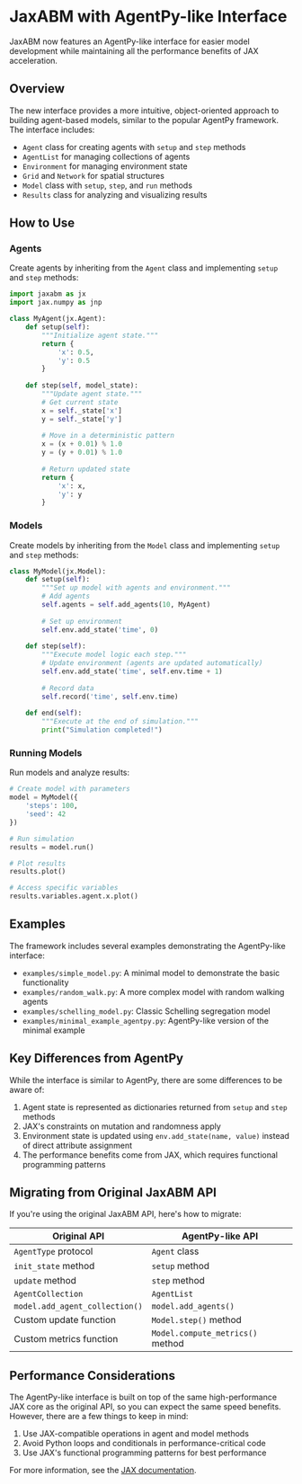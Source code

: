 # JaxABM with AgentPy-like Interface

JaxABM now features an AgentPy-like interface for easier model development while maintaining all the performance benefits of JAX acceleration.

## Overview

The new interface provides a more intuitive, object-oriented approach to building agent-based models, similar to the popular AgentPy framework. The interface includes:

- `Agent` class for creating agents with `setup` and `step` methods
- `AgentList` for managing collections of agents
- `Environment` for managing environment state
- `Grid` and `Network` for spatial structures
- `Model` class with `setup`, `step`, and `run` methods
- `Results` class for analyzing and visualizing results

## How to Use

### Agents

Create agents by inheriting from the `Agent` class and implementing `setup` and `step` methods:

```python
import jaxabm as jx
import jax.numpy as jnp

class MyAgent(jx.Agent):
    def setup(self):
        """Initialize agent state."""
        return {
            'x': 0.5,
            'y': 0.5
        }
    
    def step(self, model_state):
        """Update agent state."""
        # Get current state
        x = self._state['x']
        y = self._state['y']
        
        # Move in a deterministic pattern
        x = (x + 0.01) % 1.0
        y = (y + 0.01) % 1.0
        
        # Return updated state
        return {
            'x': x,
            'y': y
        }
```

### Models

Create models by inheriting from the `Model` class and implementing `setup` and `step` methods:

```python
class MyModel(jx.Model):
    def setup(self):
        """Set up model with agents and environment."""
        # Add agents
        self.agents = self.add_agents(10, MyAgent)
        
        # Set up environment
        self.env.add_state('time', 0)
    
    def step(self):
        """Execute model logic each step."""
        # Update environment (agents are updated automatically)
        self.env.add_state('time', self.env.time + 1)
        
        # Record data
        self.record('time', self.env.time)
    
    def end(self):
        """Execute at the end of simulation."""
        print("Simulation completed!")
```

### Running Models

Run models and analyze results:

```python
# Create model with parameters
model = MyModel({
    'steps': 100,
    'seed': 42
})

# Run simulation
results = model.run()

# Plot results
results.plot()

# Access specific variables
results.variables.agent.x.plot()
```

## Examples

The framework includes several examples demonstrating the AgentPy-like interface:

- `examples/simple_model.py`: A minimal model to demonstrate the basic functionality
- `examples/random_walk.py`: A more complex model with random walking agents
- `examples/schelling_model.py`: Classic Schelling segregation model
- `examples/minimal_example_agentpy.py`: AgentPy-like version of the minimal example

## Key Differences from AgentPy

While the interface is similar to AgentPy, there are some differences to be aware of:

1. Agent state is represented as dictionaries returned from `setup` and `step` methods
2. JAX's constraints on mutation and randomness apply
3. Environment state is updated using `env.add_state(name, value)` instead of direct attribute assignment
4. The performance benefits come from JAX, which requires functional programming patterns

## Migrating from Original JaxABM API

If you're using the original JaxABM API, here's how to migrate:

| Original API | AgentPy-like API |
|--------------|------------------|
| `AgentType` protocol | `Agent` class |
| `init_state` method | `setup` method |
| `update` method | `step` method |
| `AgentCollection` | `AgentList` |
| `model.add_agent_collection()` | `model.add_agents()` |
| Custom update function | `Model.step()` method |
| Custom metrics function | `Model.compute_metrics()` method |

## Performance Considerations

The AgentPy-like interface is built on top of the same high-performance JAX core as the original API, so you can expect the same speed benefits. However, there are a few things to keep in mind:

1. Use JAX-compatible operations in agent and model methods
2. Avoid Python loops and conditionals in performance-critical code
3. Use JAX's functional programming patterns for best performance

For more information, see the [JAX documentation](https://jax.readthedocs.io/).